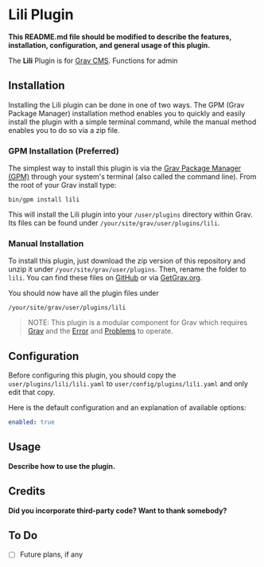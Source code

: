 # Lili Plugin

**This README.md file should be modified to describe the features, installation, configuration, and general usage of this plugin.**

The **Lili** Plugin is for [Grav CMS](http://github.com/getgrav/grav). Functions for admin

## Installation

Installing the Lili plugin can be done in one of two ways. The GPM (Grav Package Manager) installation method enables you to quickly and easily install the plugin with a simple terminal command, while the manual method enables you to do so via a zip file.

### GPM Installation (Preferred)

The simplest way to install this plugin is via the [Grav Package Manager (GPM)](http://learn.getgrav.org/advanced/grav-gpm) through your system's terminal (also called the command line).  From the root of your Grav install type:

    bin/gpm install lili

This will install the Lili plugin into your `/user/plugins` directory within Grav. Its files can be found under `/your/site/grav/user/plugins/lili`.

### Manual Installation

To install this plugin, just download the zip version of this repository and unzip it under `/your/site/grav/user/plugins`. Then, rename the folder to `lili`. You can find these files on [GitHub](https://github.com/hugoaf/grav-plugin-lili) or via [GetGrav.org](http://getgrav.org/downloads/plugins#extras).

You should now have all the plugin files under

    /your/site/grav/user/plugins/lili
	
> NOTE: This plugin is a modular component for Grav which requires [Grav](http://github.com/getgrav/grav) and the [Error](https://github.com/getgrav/grav-plugin-error) and [Problems](https://github.com/getgrav/grav-plugin-problems) to operate.

## Configuration

Before configuring this plugin, you should copy the `user/plugins/lili/lili.yaml` to `user/config/plugins/lili.yaml` and only edit that copy.

Here is the default configuration and an explanation of available options:

```yaml
enabled: true
```

## Usage

**Describe how to use the plugin.**

## Credits

**Did you incorporate third-party code? Want to thank somebody?**

## To Do

- [ ] Future plans, if any

